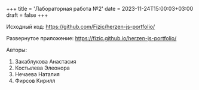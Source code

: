 +++
title = 'Лабораторная работа №2'
date = 2023-11-24T15:00:03+03:00
draft = false
+++

Исходный код: https://github.com/Fizic/herzen-js-portfolio/

Развернутое приложение: https://fizic.github.io/herzen-js-portfolio/

Авторы:
1. Закаблукова Анастасия
2. Костылева Элеонора
3. Нечаева Наталия
4. Фирсов Кирилл